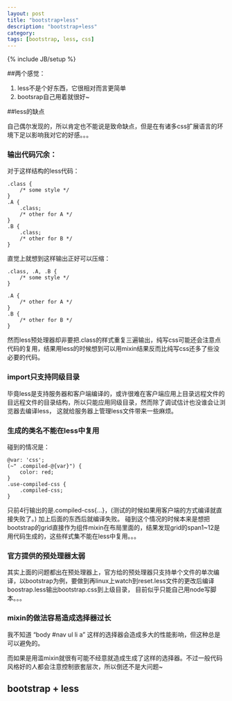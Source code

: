 ```yaml
---
layout: post
title: "bootstrap+less"
description: "bootstrap+less"
category: 
tags: [bootstrap, less, css]
---
```

{% include JB/setup %}

##两个感觉：

1. less不是个好东西，它很相对而言更简单
2. bootsrap自己用着就很好~


##less的缺点

自己偶尔发现的，所以肯定也不能说是致命缺点，但是在有诸多css扩展语言的环境下足以影响我对它的好感。。。

### 输出代码冗余：

对于这样结构的less代码：

    .class {
        /* some style */
    }
    .A {
        .class;
        /* other for A */
    }
    .B {
        .class;
        /* other for B */
    }

直觉上就想到这样输出正好可以压缩：

    .class, .A, .B {
        /* some style */
    }

    .A {
        /* other for A */
    }
    .B {
        /* other for B */
    }

然而less预处理器却非要把.class的样式重复三遍输出，纯写css可能还会注意点代码的复用，结果用less的时候想到可以用mixin结果反而比纯写css还多了些没必要的代码。

### import只支持同级目录

毕竟less是支持服务器和客户端编译的，或许很难在客户端应用上目录远程文件的目远程文件的目录结构，所以只能应用同级目录，然而除了调试估计也没谁会让浏览器去编译less，
这就给服务器上管理less文件带来一些麻烦。

### 生成的类名不能在less中复用

碰到的情况是：

    @var: 'css';
    (~" .compiled-@{var}") {
        color: red;
    }
    .use-compiled-css {
        .compiled-css;
    }

只前4行输出的是.compiled-css{...}，(测试的时候如果用客户端的方式编译就直接失败了。)
加上后面的东西后就编译失败。
碰到这个情况的时候本来是想把bootstrap的grid直接作为组件mixin在布局里面的，结果发现grid的span1~12是用代码生成的，这些样式集不能在less中复用。。。


### 官方提供的预处理器太弱

其实上面的问题都出在预处理器上，官方给的预处理器只支持单个文件的单次编译，以bootstrap为例，要做到再linux上watch到reset.less文件的更改后编译boostrap.less输出bootstrap.css到上级目录，
目前似乎只能自己用node写脚本。。。

### mixin的做法容易造成选择器过长

我不知道 “body #nav ul li a” 这样的选择器会造成多大的性能影响，但这种总是可以避免的。

而如果是用滥mixin就很有可能不经意就造成生成了这样的选择器。不过一般代码风格好的人都会注意控制嵌套层次，所以倒还不是大问题~


## bootstrap + less


